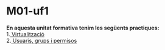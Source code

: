 # M01-uf1
**En aquesta unitat formativa tenim les següents practiques:** <br>
1.<a href="https://htmlpreview.github.io/?https://github.com/Guiu-PJ/Portfoli/blob/main/Portfoli/Moduls/M01-Sistemes_Informatics/uf1/practica-visualitzacio/PracticaVirtualitzacio.html"> Virtualització</a><br>
2.<a href="https://htmlpreview.github.io/?https://github.com/Guiu-PJ/Portfoli/blob/main/Portfoli/Moduls/M01-Sistemes_Informatics/uf1/practica-sistemes-informatics/PracticaVirtualitzacio.html"> Usuaris, grups i permisos</a>
